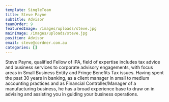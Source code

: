 ```yaml
---
template: SingleTeam
title: Steve Payne
subtitle: Advisor
teamOrder: 9
featuredImage: /images/uploads/steve.jpg
mainImage: /images/uploads/steve.jpg
position: Advisor
email: steve@cordner.com.au
categories: []
---
```


Steve Payne, qualified Fellow of IPA, field of expertise includes tax advice and business services to corporate advisory engagements, with focus areas in Small Business Entity and Fringe Benefits Tax issues. Having spent the past 30 years in banking, as a client manager in small to medium accounting practices and as Financial Controller/Manager of a manufacturing business, he has a broad experience base to draw on in advising and assisting you in guiding your business operations.
